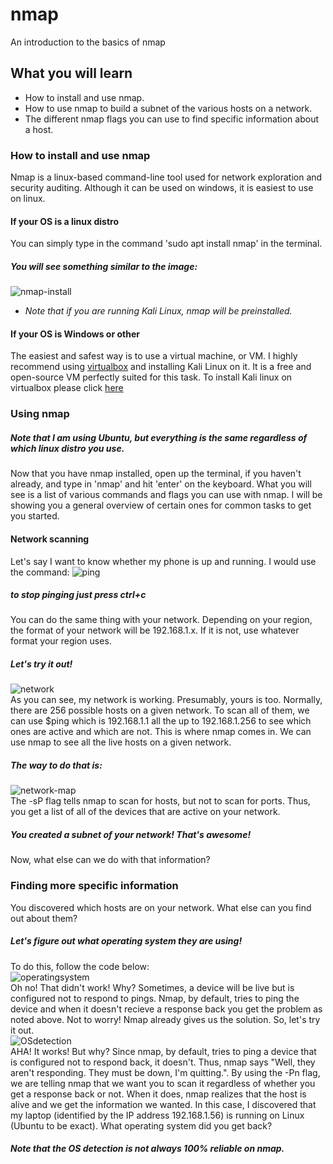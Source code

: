 # nmap
An introduction to the basics of nmap

## What you will learn 
* How to install and use nmap.
* How to use nmap to build a subnet of the various hosts on a network.
* The different nmap flags you can use to find specific information about a host.

### How to install and use nmap
Nmap is a linux-based command-line tool used for network exploration and security auditing. Although it can be 
used on windows, it is easiest to use on linux. 
#### If your OS is a linux distro
You can simply type in the command 'sudo apt install nmap' in the terminal.
##### You will see something similar to the image:
![nmap-install](https://user-images.githubusercontent.com/62024377/111915218-7e3c6680-8a4b-11eb-8855-f4be8adfffae.png)


  * *Note that if you are running Kali Linux, nmap will be preinstalled.*
#### If your OS is Windows or other
The easiest and safest way is to use a virtual machine, or VM. I highly recommend using [virtualbox](https://www.virtualbox.org/) 
and installing Kali Linux on it. 
It is a free and open-source VM perfectly suited for this task. To install Kali linux on virtualbox please click [here](https://phoenixnap.com/kb/how-to-install-kali-linux-on-virtualbox)
### Using nmap
##### Note that I am using Ubuntu, but everything is the same regardless of which linux distro you use.
Now that you have nmap installed, open up the terminal, if you haven't already, and type in 'nmap' and hit 'enter'
on the keyboard. What you will see is a list of various commands and flags you can use with nmap. I will be 
showing you a general overview of certain ones for common tasks to get you started. 
#### Network scanning
Let's say I want to know whether my phone is up and running. I would use the command: 
![ping](https://user-images.githubusercontent.com/62024377/111915779-569acd80-8a4e-11eb-89e1-941650a5c36c.png) 
##### to stop pinging just press ctrl+c
  You can do the same thing with your network. Depending on your region, the format of your network will be 192.168.1.x. If it is not, use whatever 
format your region uses. 
##### Let's try it out!
![network](https://user-images.githubusercontent.com/62024377/111916494-91eacb80-8a51-11eb-9600-525e7cd55867.png)                                      
As you can see, my network is working. Presumably, yours is too. Normally, there are 256 possible hosts on a given network. To scan all of them, we can 
use $ping <device identification> which is 192.168.1.1 all the up to 192.168.1.256 to see which ones are active and which are not. 
 This is where nmap comes in. We can use nmap to see all the live hosts on a given network.
##### The way to do that is: 
![network-map](https://user-images.githubusercontent.com/62024377/111916839-41746d80-8a53-11eb-97ce-99622979f406.png)                               
The -sP flag tells nmap to scan for hosts, but not to scan for ports. Thus, you get a list of all of the devices that are active on your network.
##### You created a subnet of your network! That's awesome!
 Now, what else can we do with that information? 
 ### Finding more specific information
 You discovered which hosts are on your network. What else can you find out about them? 
 ##### Let's figure out what operating system they are using!
 To do this, follow the code below:                                                                                                  
 ![operatingsystem](https://user-images.githubusercontent.com/62024377/111917439-64ece780-8a56-11eb-8bfe-e36952b8a8cb.png)                                                             
 Oh no! That didn't work! Why? Sometimes, a device will be live but is configured not to respond to pings. Nmap, by default, tries to ping the device 
 and when it doesn't recieve a response back you get the problem as noted above. Not to worry! Nmap already gives us the solution. So, let's try it out.           
 ![OSdetection](https://user-images.githubusercontent.com/62024377/111917720-e4c78180-8a57-11eb-903d-5f9734004699.png)                                                                   
 AHA! It works! But why? Since nmap, by default, tries to ping a device that is configured not to respond back, it doesn't. Thus, nmap says "Well,
 they aren't responding. They must be down, I'm quitting.". By using the -Pn flag, we are telling nmap that we want you to scan it regardless of 
 whether you get a response back or not. When it does, nmap realizes that the host is alive and we get the information we wanted. 
 In this case, I discovered that my laptop (identified by the IP address 192.168.1.56) is running on Linux (Ubuntu to be exact). 
 What operating system did you get back? 
 ##### Note that the OS detection is not always 100% reliable on nmap. 
 
 
 
 
 
 
 

 



